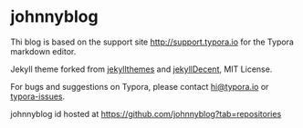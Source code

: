 # johnnyblog

Thi blog is based on the support site <http://support.typora.io> for the Typora markdown editor.

Jekyll theme forked from [jekyllthemes](https://github.com/mattvh/jekyllthemes/) and [jekyllDecent](https://github.com/jwillmer/jekyllDecent), MIT License.

For bugs and suggestions on Typora, please contact <hi@typora.io> or [typora-issues](https://github.com/typora/typora-issues/issues).

johnnyblog id hosted at <https://github.com/johnnyblog?tab=repositories>
